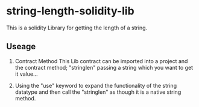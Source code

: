 # string-length-solidity-lib
This is a solidity Library for getting the length of a string.


## Useage

1. Contract Method
  This Lib contract can be imported into a project and the contract method; "stringlen" passing a string which you want to get it value...
  

2. Using the "use" keyword to expand the functionality of the string datatype and then call the "stringlen" as though it is a native string method.
